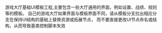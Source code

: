 游戏大厅基础UI模板工程,主要包含一些大厅通用的界面，例如设置、战绩、规则等的模板。 自己的游戏大厅如果界面与模板界面不同，请从模板分支拉出相应分支在保持UI结构的基础上替换资源或拓展节点， 而不要直接更改UI节点命名或结构，从而导致基类控制脚本失效